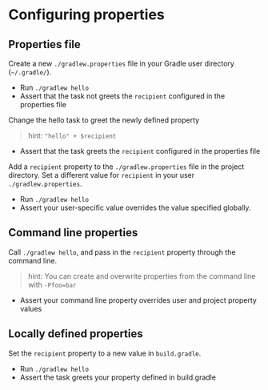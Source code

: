 # Configuring properties

## Properties file
Create a new `./gradlew.properties` file in your Gradle user directory (`~/.gradle/`).

- Run `./gradlew hello`
- Assert that the task not greets the `recipient` configured in the properties file

Change the hello task to greet the newly defined property
> hint: `"hello" + $recipient`
- Assert that the task greets the `recipient` configured in the properties file

Add a `recipient` property to the `./gradlew.properties` file in the project directory.
Set a different value for `recipient` in your user `./gradlew.properties`.

- Run `./gradlew hello`
- Assert your user-specific value overrides the value specified globally.

## Command line properties

Call `./gradlew hello`, and pass in the `recipient` property through the command line.

> hint: You can create and overwrite properties from the command line with `-Pfoo=bar`

- Assert your command line property overrides user and project property values

## Locally defined properties

Set the `recipient` property to a new value in `build.gradle`.

- Run `./gradlew hello`
- Assert the task greets your property defined in build.gradle